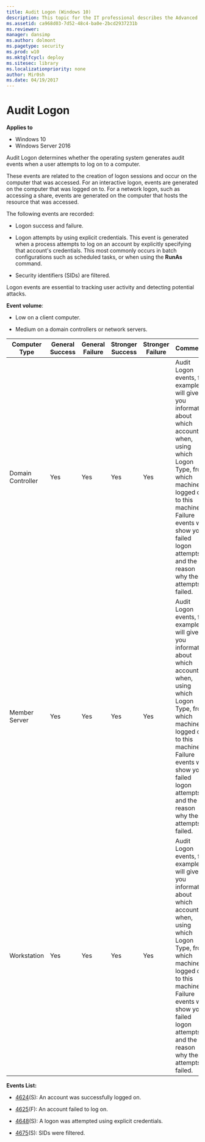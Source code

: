 ```yaml
---
title: Audit Logon (Windows 10)
description: This topic for the IT professional describes the Advanced Security Audit policy setting, Audit Logon, which determines whether the operating system generates audit events when a user attempts to log on to a computer.
ms.assetid: ca968d03-7d52-48c4-ba0e-2bcd2937231b
ms.reviewer: 
manager: dansimp
ms.author: dolmont
ms.pagetype: security
ms.prod: w10
ms.mktglfcycl: deploy
ms.sitesec: library
ms.localizationpriority: none
author: Mir0sh
ms.date: 04/19/2017
---
```


# Audit Logon

**Applies to**
-   Windows 10
-   Windows Server 2016


Audit Logon determines whether the operating system generates audit events when a user attempts to log on to a computer.

These events are related to the creation of logon sessions and occur on the computer that was accessed. For an interactive logon, events are generated on the computer that was logged on to. For a network logon, such as accessing a share, events are generated on the computer that hosts the resource that was accessed.

The following events are recorded:

-   Logon success and failure.

-   Logon attempts by using explicit credentials. This event is generated when a process attempts to log on an account by explicitly specifying that account's credentials. This most commonly occurs in batch configurations such as scheduled tasks, or when using the **RunAs** command.

-   Security identifiers (SIDs) are filtered.

Logon events are essential to tracking user activity and detecting potential attacks.

**Event volume**:

-   Low on a client computer.

-   Medium on a domain controllers or network servers.

| Computer Type     | General Success | General Failure | Stronger Success | Stronger Failure | Comments                                                                                                                                                                                                                                                          |
|-------------------|-----------------|-----------------|------------------|------------------|-------------------------------------------------------------------------------------------------------------------------------------------------------------------------------------------------------------------------------------------------------------------|
| Domain Controller | Yes             | Yes             | Yes              | Yes              | Audit Logon events, for example, will give you information about which account, when, using which Logon Type, from which machine logged on to this machine.<br>Failure events will show you failed logon attempts and the reason why these attempts failed. |
| Member Server     | Yes             | Yes             | Yes              | Yes              | Audit Logon events, for example, will give you information about which account, when, using which Logon Type, from which machine logged on to this machine.<br>Failure events will show you failed logon attempts and the reason why these attempts failed. |
| Workstation       | Yes             | Yes             | Yes              | Yes              | Audit Logon events, for example, will give you information about which account, when, using which Logon Type, from which machine logged on to this machine.<br>Failure events will show you failed logon attempts and the reason why these attempts failed. |

**Events List:**

-   [4624](event-4624.md)(S): An account was successfully logged on.

-   [4625](event-4625.md)(F): An account failed to log on.

-   [4648](event-4648.md)(S): A logon was attempted using explicit credentials.

-   [4675](event-4675.md)(S): SIDs were filtered.

